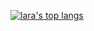 [![lara's top langs](https://github-readme-stats.vercel.app/api/top-langs/?username=laralove143&hide=shell&langs_count=10)](https://github.com/laralove143)
